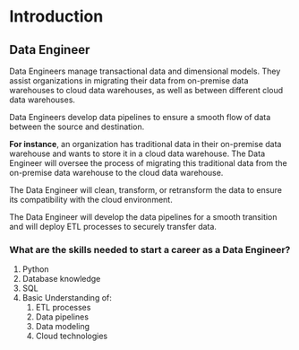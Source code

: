 # Introduction

## Data Engineer

Data Engineers manage transactional data and dimensional models. They assist organizations in migrating their data from on-premise data warehouses to cloud data warehouses, as well as between different cloud data warehouses.

Data Engineers develop data pipelines to ensure a smooth flow of data between the source and destination.

<b>For instance</b>, an organization has traditional data in their on-premise data warehouse and wants to store it in a cloud data warehouse. The Data Engineer will oversee the process of migrating this traditional data from the on-premise data warehouse to the cloud data warehouse.

The Data Engineer will clean, transform, or retransform the data to ensure its compatibility with the cloud environment.

The Data Engineer will develop the data pipelines for a smooth transition and will deploy ETL processes to securely transfer data.

### What are the skills needed to start a career as a Data Engineer?
1. Python
2. Database knowledge
3. SQL
4. Basic Understanding of:
    1. ETL processes
    2. Data pipelines
    3. Data modeling
    4. Cloud technologies